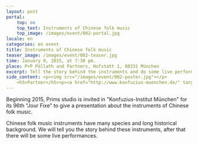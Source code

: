 ```yaml
---
layout: post
portal:
    top: on
    top_text: Instruments of Chinese folk music
    top_image: /images/event/002-portal.jpg
locale: en
categories: en event
title: Instruments of Chinese folk music
teaser_image: /images/event/002-teaser.jpg
time: January 9, 2015, at 7:30 pm.
place: P+P Pöllath and Partners, Hofstatt 1, 80331 München
excerpt: Tell the story behind the instruments and do some live performance.
side_content: <p><img src="/images/event/002-poster.jpg"></p>
    <h5>Partner</h5><p><a href="http://www.konfuzius-muenchen.de/" target="_blank"><img src="/images/partner/konfuzius-institut-muenchen.png"></a></p>
---
```


Beginning 2015, Prims studio is invited in "Konfuzius-Institut München" for its 96th "Jour Fixe" to give a presentation about the instruments of Chinese folk music.

Chinese folk music instruments have many species and long historical background. We will tell you the story behind these instruments, after that there will be some live performances.
